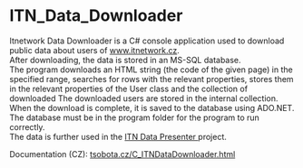 # ITN_Data_Downloader
Itnetwork Data Downloader is a C# console application used to download public data about users of www.itnetwork.cz. <br>
After downloading, the data is stored in an MS-SQL database.<br>
The program downloads an HTML string (the code of the given page) in the specified range, searches for rows with
the relevant properties, stores them in the relevant properties of the User class and the collection of downloaded
The downloaded users are stored in the internal collection.<br>
When the download is complete, it is saved to the database using ADO.NET.<br>
The database must be in the program folder for the program to run correctly.<br>
The data is further used in the <a href="https://github.com/TomasSobotaT/ITN_Data_Presenter"> ITN Data Presenter </a> project.<br>

Documentation (CZ): <a href="https://tsobota.cz/C_ITNDataDownloader.html"> tsobota.cz/C_ITNDataDownloader.html<a>
